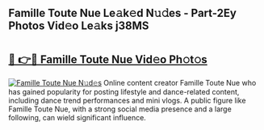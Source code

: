 ## Famille Toute Nue Le𝚊k𝚎d N𝚞𝚍es - Part-2Ey Photos Vid𝚎o Le𝚊ks j38MS

# <h2><a href="http://fb54zz.evod.top/?m=Famille+Toute+Nue">🔗 👉🔴 Famille Toute Nue Vid𝚎o Ph𝚘t𝚘s</a></h2>

[![Famille Toute Nue N𝚞d𝚎s](https://i.imgur.com/8V9OHl7.gif)](http://fb54zz.evod.top/?m=Famille+Toute+Nue)
Online content creator Famille Toute Nue who has gained popularity for posting lifestyle and dance-related content, including dance trend performances and mini vlogs. A public figure like Famille Toute Nue, with a strong social media presence and a large following, can wield significant influence. 
